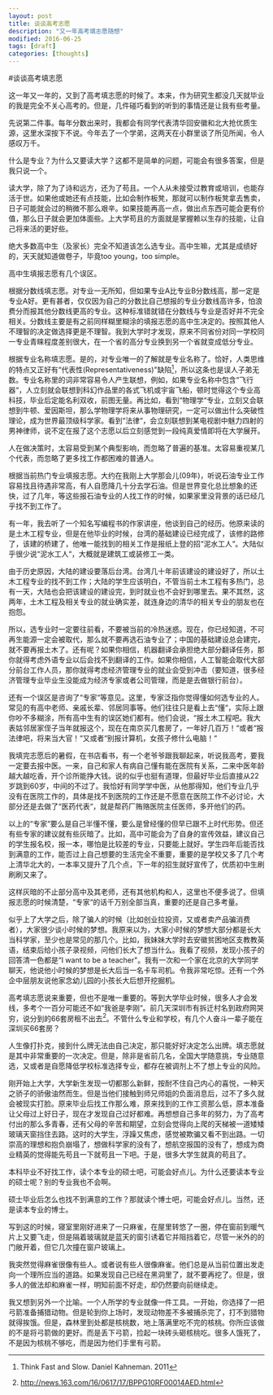```yaml
---
layout: post
title: 谈谈高考志愿
description: "又一年高考填志愿随想"
modified: 2016-06-25
tags: [draft]
categories: [thoughts]
---
```


#谈谈高考填志愿

这一年又一年的，又到了高考填志愿的时候了。本来，作为研究生都没几天就毕业的我是完全不关心高考的。但是，几件碰巧看到的听到的事情还是让我有些考量。

先说第二件事。每年分数出来时，我都会有同学代表清华回安徽和北大抢优质生源，这里水深按下不说。今年去了一个学弟，这两天在小群里谈了所见所闻，令人感叹万千。

什么是专业？为什么又要读大学？这都不是简单的问题，可能会有很多答案，但是我只说一个。

读大学，除了为了诗和远方，还为了苟且。一个人从未接受过教育或培训，也能存活于世。如果他或她还有点技能，比如会制作板凳，那就可以制作板凳拿去售卖，日子可能就会过的稍微不那么艰辛。如果技能再高一点，做出点东西可能会更有价值，那么日子就会更加体面些。上大学苟且的方面就是掌握赖以生存的技能，让自己将来活的更好些。

绝大多数高中生（及家长）完全不知道该怎么选专业。高中生嘛，尤其是成绩好的，天天就知道做卷子，毕竟too young，too simple。

高中生填报志愿有几个误区。

根据分数线填志愿。对专业一无所知，但如果专业A比专业B分数线高，那一定是专业A好。更有甚者，仅仅因为自己的分数比自己想报的专业分数线高许多，怕浪费分而报其他分数线更高的专业。这种标准错就错在分数线与专业是否好并不完全相关。分数线主要是有之前同样糊里糊涂的填报志愿的高中生决定的。按照其他人不理智的决定做选择更是不理智。我到大学时才发现，原来不同省份对同一学校同一专业青睐程度差别很大，在一个省的高分专业换到另一个省就变成低分专业。

根据专业名称填志愿。是的，对专业唯一的了解就是专业名称了。恰好，人类思维的特点又正好有“代表性(Representativeness)"缺陷[^thinkf&s]，所以这条也是误人子弟无数。专业名称里的词非常容易令人产生联想，例如，如果专业名称中包含“飞行器“，人立刻就会联想到科幻作品里的各式飞机或宇宙飞船，顿时觉得这个专业高科技，毕业后定能名利双收，前图无量。再比如，看到“物理学“专业，立刻又会联想到牛顿、爱因斯坦，那么学物理学将来从事物理研究，一定可以做出什么突破性理论，成为世界最顶级科学家。看到“法律“，会立刻联想到某电视剧中魅力四射的男神律师，说不定在报了这个志愿以后立刻感觉到一段纯真爱情即将在大学展开。

[^thinkf&s]: Think Fast and Slow. Daniel Kahneman. 2011

人在做决策时，太容易受到某个典型影响，而忽略了普遍的基准。太容易重视某几个代表，而忽略了更多找工作都困难的普通人。

根据当前热门专业填报志愿。大约在我刚上大学那会儿(09年)，听说石油专业工作容易找且待遇非常高，有人自愿降几十分去学石油。但是世界变化总比想象的还快，过了几年，等这些报石油专业的人找工作的时候，如果家里没背景的话已经几乎找不到工作了。

有一年，我去听了一个知名写编程书的作家讲座，他谈到自己的经历。他原来读的是土木工程专业，但是在他毕业的时候，台湾的基础建设已经完成了，该修的路修了，该建的桥建了，他唯一能找到的相关工作是报纸上登的招“泥水工人“。大陆似乎很少说“泥水工人“，大概就是建筑工或装修工一类。

由于历史原因，大陆的建设要落后台湾。台湾几十年前该建设的建设好了，所以土木工程专业的找不到工作；大陆的学生应该明白，不管当前土木工程有多热门，总有一天，大陆也会把该建设的建设完，到时就业也不会好到哪里去。果不其然，这两年，土木工程及相关专业的就业确实差，就连身边的清华的相关专业的朋友也在抱怨。

所以，选专业时一定要往前看，不要被当前的冷热迷惑。现在，你已经知道，不可再生能源一定会被取代，那么就不要再选石油专业了；中国的基础建设总会建完，就不要再报土木了。还有呢？如果你相信，机器翻译会承担绝大部分翻译任务，那你就得考虑外语专业以后会找不到翻译的工作。如果你相信，人工智能会取代大部分前台工作人员，那你就得考虑经济管理专业的就业会受到冲击（要知道，很多经济管理专业毕业生没能成为经济专家或者公司管理，而是是去做银行前台）。

还有一个误区是咨询了“专家“等意见。这里，专家泛指你觉得懂如何选专业的人。常见的有高中老师、亲戚长辈、邻居同事等。他们往往只是看上去“懂“，实际上跟你吵不多糊涂，所有高中生有的误区她们都有。他们会说，“报土木工程吧。我大表姑邻居家侄子当年就报这个，现在在南京买几套房了，一年好几百万！“或者“报法律吧，将来当大官！“又或者“别报计算机，女孩子修什么电脑！“

我填完志愿后的暑假，在书店看书，有一个老爷爷跟我聊起来，听说我高考，要我一定要去报中医。一来，自己和家人有病自己懂有能在医院有关系，二来中医年龄越大越吃香，开个诊所能挣大钱。说的似乎也挺有道理，但最好毕业后直接从22岁跳到60岁，中间的不过了。我恰好有同学学中医，从他那得知，他们专业几乎没有在医院工作的，具体是找不到医院的工作还是不愿意在医院工作不必讨论，大部分还是去做了“医药代表“，就是帮药厂贿赂医院主任医师，多开他们的药。

以上的“专家“要么是自己半懂不懂，要么是曾经懂的但早已跟不上时代形势。但还有些专家的建议就有些灰暗了。比如，高中可能会为了自身的宣传效益，建议自己的学生报名校，报一本，哪怕是比较差的专业，只要能上就好。学生四年后能否找到满意的工作，能否过上自己想要的生活完全不重要，重要的是学校又多了几个考上清华北大的，一本率又提升了几个点，下一年的招生就好宣传了，优质初中生刷刷刷又来了。

这样灰暗的不止部分高中及其老师，还有其他机构和人，这里也不便多说了。但填报志愿的时候清楚，“专家“的话千万别全部当真，重要的还是自己多考量。

似乎上了大学之后，除了骗人的时候（比如创业拉投资，又或者卖产品骗消费者），大家很少谈小时候的梦想。我原来以为，大家小时候的梦想大部分都是长大当科学家，至少也是常见的那几个。比如，我妹妹大学时去安徽贫困地区支教教英语，结束后给小孩子录视频，问他们长大了想当什么。我看了视频，发现小孩子的回答清一色都是“I want to be a teacher"。我有一次和一个家在北京的大学同学聊天，他说他小时候的梦想是长大后当一名卡车司机。令我非常吃惊。还有一个外企中层朋友说他家念幼儿园的小孩长大后想开挖掘机。

高考填志愿说来重要，但也不是唯一重要的。等到大学毕业时候，很多人才会发线，多考个一百分可能还不如“我爸是李刚“。前几天深圳市有拆迁村名到政府网哭穷，说分到的66套房租不出去[^zufang]。不管什么专业和学校，有几个人奋斗一辈子能在深圳买66套房？

[^zufang]:http://news.163.com/16/0617/17/BPPG10RF00014AED.html

人生像打扑克，接到什么牌无法由自己决定，那只能好好决定怎么出牌。填志愿就是其中非常重要的一次决定。但是，除非是省前几名，全国大学随意挑，专业随意选，又或者是自愿降低学校标准选择专业，都存在被调剂上不了想上专业的风险。

刚开始上大学，大学新生发现一切都那么新鲜，按耐不住自己内心的喜悦，一种天之骄子的骄傲油然而生。但是当他们接触到师兄师姐的负面消息后，过不了多久就会被现实打脸。原来毕业后找工作那么难，原来找到的工作工资那么低，原本准备让父母过上好日子，现在才发现自己过好都难。再想想自己多年的努力，为了高考付出的那么多青春，还有父母的辛苦和期望，立刻会觉得向上爬的天梯被一道矮矮玻璃天窗挡住去路。这时的大学生，浮躁又焦虑，感觉被欺骗又看不到出路。一切崇高的理想和抱负崩塌了，想做科学家的没有了，想航空报国的没有了，想成为商业精英的觉得能先苟且一下就苟且一下吧。于是，很多大学生就真的苟且了。

本科毕业不好找工作，读个本专业的硕士吧，可能会好点儿。为什么还要读本专业的硕士呢？别的专业我也不会啊。

硕士毕业后怎么也找不到满意的工作？那就读个博士吧，可能会好点儿。当然，还是读本专业的博士。

写到这的时候，寝室里刚好进来了一只麻雀，在屋里转悠了一圈，停在窗前到暖气片上又要飞走，但是隔着玻璃就是蓝天的窗引诱着它并阻挡着它，尽管一米外的的门敞开着，但它几次撞在窗户玻璃上。

我突然觉得麻雀很像有些人。或者说有些人很像麻雀。他们总是从当前位置出发走向一个理所应当的道路。如果发现自己已经在黑洞里了，就不要再挖了。但是，很多人的做法却和麻雀一样，明知前面不好走，却仍然要向前继续走。

我又想到另外一个比喻。一个人所学的专业就像一件工具。一开始，你选择了一把弓箭准备捕猎动物。但是轮到你上场时，发现动物差不多被捕杀完了，打不到猎物就得挨饿。但是，森林里到处都是核桃数，地上落满里吃不完的核桃。你所应该做的不是将弓箭做的更好。而是丢下弓箭，捡起一块砖头砸核桃吃。很多人饿死了，不是因为核桃不够吃，而是因为他们手里有弓箭。

